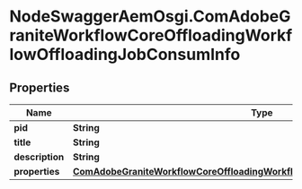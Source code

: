 # NodeSwaggerAemOsgi.ComAdobeGraniteWorkflowCoreOffloadingWorkflowOffloadingJobConsumInfo

## Properties

Name | Type | Description | Notes
------------ | ------------- | ------------- | -------------
**pid** | **String** |  | [optional] 
**title** | **String** |  | [optional] 
**description** | **String** |  | [optional] 
**properties** | [**ComAdobeGraniteWorkflowCoreOffloadingWorkflowOffloadingJobConsumProperties**](ComAdobeGraniteWorkflowCoreOffloadingWorkflowOffloadingJobConsumProperties.md) |  | [optional] 


